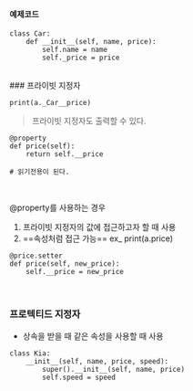 #### 예제코드

~~~
class Car:
	def __init__(self, name, price):
		self.name = name
		self._price = price
~~~

<br>
### 프라이빗 지정자

`print(a._Car__price)`

> 프라이빗 지정자도 출력할 수 있다.

~~~
@property
def price(self):
    return self.__price

# 읽기전용이 된다.
~~~

<br>

@property를 사용하는 경우

1. 프라이빗 지정자의 값에 접근하고자 할 때 사용
2. ==속성처럼 접근 가능==
ex_ print(a.price)



~~~
@price.setter
def price(self, new_price):
    self.__price = new_price
~~~

<br>

### 프로텍티드 지정자

- 상속을 받을 때 같은 속성을 사용할 때 사용

~~~
class Kia:
    __init__(self, name, price, speed):
    	super().__init__(self, name, price)
    	self.speed = speed
~~~